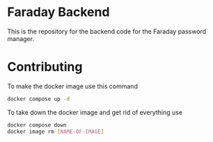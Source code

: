 # Faraday Backend

This is the repository for the backend code for the Faraday password manager.


# Contributing
To make the docker image use this command
```bash
docker compose up -d
```

To take down the docker image and get rid of everything use
```bash
docker compose down
docker image rm [NAME-OF-IMAGE]
```